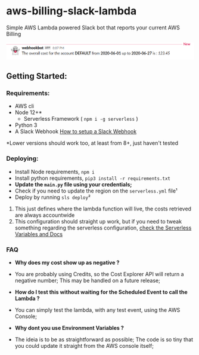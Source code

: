 # aws-billing-slack-lambda
Simple AWS Lambda powered Slack bot that reports your current AWS Billing

![Image of Yaktocat](./assets/slack_bot_message.png)

## Getting Started:

### Requirements:
* AWS cli
* Node 12+*
    * Serverless Framework  ( `npm i -g serverless` )
* Python 3
* A Slack Webhook [How to setup a Slack Webhook](https://api.slack.com/messaging/webhooks)

*Lower versions should work too, at least from 8+, just haven't tested

### Deploying:
* Install Node requirements, `npm i`
* Install python requirements, `pip3 install -r requirements.txt`
* **Update the `main.py` file using your credentials;**
* Check if you need to update the region on the `serverless.yml` file¹
* Deploy by running `sls deploy`²

1.  This just defines where the lambda function will live, the costs retrieved are always accountwide
2.  This configuration should straight up work, but if you need to tweak something regarding the serverless configuration,  [check the Serverless Variables and Docs](https://www.serverless.com/framework/docs/providers/aws/guide/variables/)

### FAQ
* **Why does my cost show up as negative ?**
* You are probably using Credits, so the Cost Explorer API will return a negative number; This may be handled on a future release;

* **How do I test this without waiting for the Scheduled Event to call the Lambda ?**
* You can simply test the lambda, with any test event, using the AWS Console;

* **Why dont you use Environment Variables ?**
* The ideia is to be as straightforward as possible; The code is so tiny that you could update it straight from the AWS console itself;

